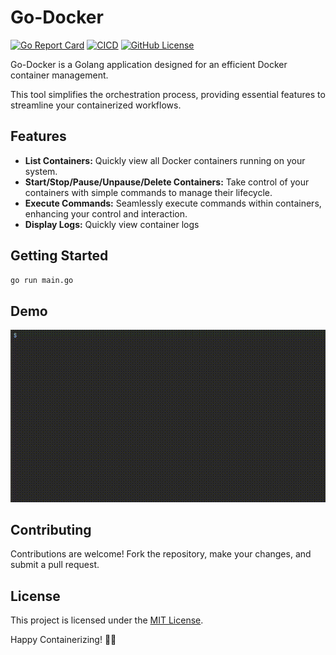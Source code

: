 # Go-Docker
[![Go Report Card](https://goreportcard.com/badge/github.com/hellofresh/health-go)](https://goreportcard.com/report/github.com/nicumicle/go-docker)
[![CICD](https://github.com/nicumicle/go-docker/actions/workflows/ci-cd.yaml/badge.svg)](https://github.com/nicumicle/go-docker/actions/workflows/ci-cd.yaml)
[![GitHub License](https://img.shields.io/github/license/nicumicle/go-docker)](https://github.com/nicumicle/go-docker/blob/main/LICENSE)

Go-Docker is a Golang application designed for an efficient Docker container management.

This tool simplifies the orchestration process, providing essential features to streamline your containerized workflows.

## Features

- **List Containers:** Quickly view all Docker containers running on your system.
- **Start/Stop/Pause/Unpause/Delete Containers:** Take control of your containers with simple commands to manage their lifecycle.
- **Execute Commands:** Seamlessly execute commands within containers, enhancing your control and interaction.
- **Display Logs:**  Quickly view container logs

## Getting Started

```bash
go run main.go
```

## Demo

![go-docker](https://github.com/nicumicle/go-docker/blob/main/go-docker.gif)

## Contributing

Contributions are welcome! Fork the repository, make your changes, and submit a pull request.

## License

This project is licensed under the [MIT License](LICENSE).

Happy Containerizing! 🐳✨
